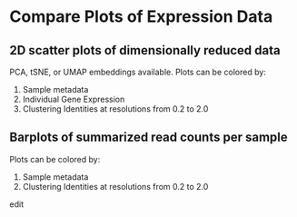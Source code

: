 # Compare Plots of Expression Data

## 2D scatter plots of dimensionally reduced data

PCA, tSNE, or UMAP embeddings available. 
Plots can be colored by:
1. Sample metadata
2. Individual Gene Expression
3. Clustering Identities at resolutions from 0.2 to 2.0

## Barplots of summarized read counts per sample
Plots can be colored by:
1. Sample metadata
3. Clustering Identities at resolutions from 0.2 to 2.0

edit

